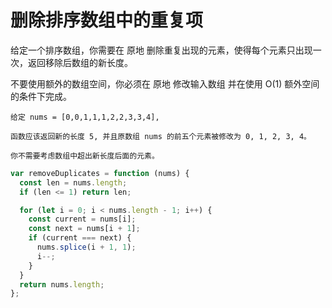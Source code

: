 # 删除排序数组中的重复项

给定一个排序数组，你需要在 原地 删除重复出现的元素，使得每个元素只出现一次，返回移除后数组的新长度。

不要使用额外的数组空间，你必须在 原地 修改输入数组 并在使用 O(1) 额外空间的条件下完成。

```
给定 nums = [0,0,1,1,1,2,2,3,3,4],

函数应该返回新的长度 5, 并且原数组 nums 的前五个元素被修改为 0, 1, 2, 3, 4。

你不需要考虑数组中超出新长度后面的元素。
```


```js
var removeDuplicates = function (nums) {
  const len = nums.length;
  if (len <= 1) return len;

  for (let i = 0; i < nums.length - 1; i++) {
    const current = nums[i];
    const next = nums[i + 1];
    if (current === next) {
      nums.splice(i + 1, 1);
      i--;
    }
  }
  return nums.length;
};
```